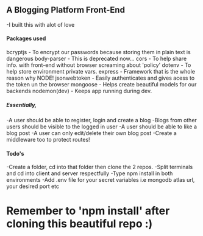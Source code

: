 ## A Blogging Platform Front-End
-I built this with alot of love

#### Packages used
bcryptjs - To encrypt our passwords because storing them in plain text is dangerous
body-parser - This is deprecated now...
cors - To help share info. with front-end without browser screaming about 'policy'
dotenv - To help store environment private vars.
express - Framework that is the whole reason why NODE!
jsonwebtoken - Easily authenticates and gives acess to the token un the browser
mongoose - Helps create beautiful models for our backends
nodemon(dev) - Keeps app running during dev.

##### Essentially,
-A user should be able to register, login and create a blog
-Blogs from other users should be visible to the logged in user
-A user should be able to like a blog post
-A user can only edit/delete their own blog post
-Create a middleware too to protect routes!

#### Todo's
-Create a folder, cd into that folder then clone the 2 repos.
-Split terminals and cd into client and server respectfully
-Type npm install in both environments
-Add .env file for your secret variables i.e mongodb atlas url, your desired port etc 

# Remember to 'npm install' after cloning this beautiful repo :)